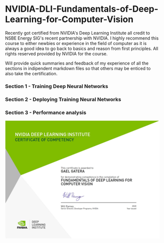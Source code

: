 # NVIDIA-DLI-Fundamentals-of-Deep-Learning-for-Computer-Vision
Recently got certified from NVIDIA's Deep Learning Institute all credit to NSBE Energy SIG's recent partnership with NVIDIA.
I highly recommend this course to either newbies or experience in the field of computer as it is always a good idea to go back to basics and reason from first principles.
All rights reserved provided by NVIDIA for the course.

Will provide quick summaries and feedback of my experience of all the sections in indipendent markdown files so that others may be enticed to also take the certification.

### Section 1 - Training Deep Neural Networks
### Section 2 - Deploying Training Neural Networks
### Section 3 - Performance analysis

![](images/gg_certification.JPG)


